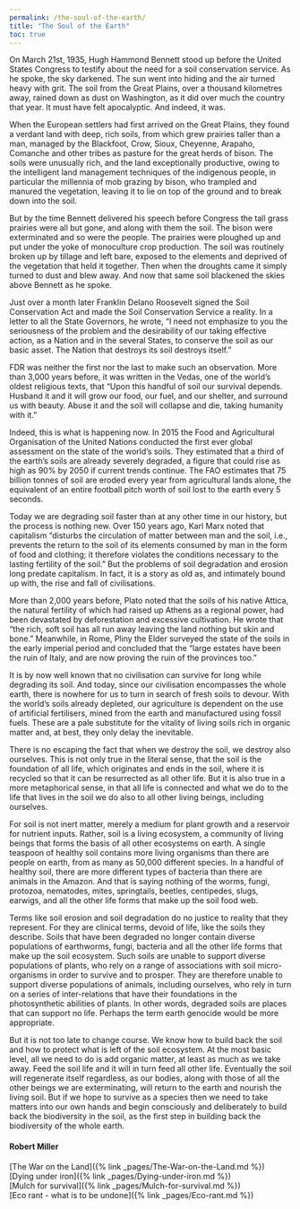 ```yaml
---
permalink: /the-soul-of-the-earth/
title: "The Soul of the Earth"
toc: true
---
```


On March 21st, 1935, Hugh Hammond Bennett stood up before the United States Congress to testify about the need for a soil conservation service. As he spoke, the sky darkened. The sun went into hiding and the air turned heavy with grit. The soil from the Great Plains, over a thousand kilometres away, rained down as dust on Washington, as it did over much the country that year. It must have felt apocalyptic. And indeed, it was.  

When the European settlers had first arrived on the Great Plains, they found a verdant land with deep, rich soils, from which grew prairies taller than a man, managed by the Blackfoot, Crow, Sioux, Cheyenne, Arapaho, Comanche and other tribes as pasture for the great herds of bison. The soils were unusually rich, and the land exceptionally productive, owing to the intelligent land management techniques of the indigenous people, in particular the millennia of mob grazing by bison, who trampled and manured the vegetation, leaving it to lie on top of the ground and to break down into the soil. 

But by the time Bennett delivered his speech before Congress the tall grass prairies were all but gone, and along with them the soil. The bison were exterminated and so were the people. The prairies were ploughed up and put under the yoke of monoculture crop production. The soil was routinely broken up by tillage and left bare, exposed to the elements and deprived of the vegetation that held it together. Then when the droughts came it simply turned to dust and blew away. And now that same soil blackened the skies above Bennett as he spoke. 

Just over a month later Franklin Delano Roosevelt signed the Soil Conservation Act and made the Soil Conservation Service a reality. In a letter to all the State Governors, he wrote, “I need not emphasize to you the seriousness of the problem and the desirability of our taking effective action, as a Nation and in the several States, to conserve the soil as our basic asset. The Nation that destroys its soil destroys itself.”

FDR was neither the first nor the last to make such an observation. More than 3,000 years before, it was written in the Vedas, one of the world’s oldest religious texts, that “Upon this handful of soil our survival depends. Husband it and it will grow our food, our fuel, and our shelter, and surround us with beauty. Abuse it and the soil will collapse and die, taking humanity with it.”

Indeed, this is what is happening now. In 2015 the Food and Agricultural Organisation of the United Nations conducted the first ever global assessment on the state of the world’s soils. They estimated that a third of the earth’s soils are already severely degraded, a figure that could rise as high as 90% by 2050 if current trends continue. The FAO estimates that 75 billion tonnes of soil are eroded every year from agricultural lands alone, the equivalent of an entire football pitch worth of soil lost to the earth every 5 seconds. 

Today we are degrading soil faster than at any other time in our history, but the process is nothing new. Over 150 years ago, Karl Marx noted that capitalism “disturbs the circulation of matter between man and the soil, i.e., prevents the return to the soil of its elements consumed by man in the form of food and clothing; it therefore violates the conditions necessary to the lasting fertility of the soil.” But the problems of soil degradation and erosion long predate capitalism. In fact, it is a story as old as, and intimately bound up with, the rise and fall of civilisations.

More than 2,000 years before, Plato noted that the soils of his native Attica, the natural fertility of which had raised up Athens as a regional power, had been devastated by deforestation and excessive cultivation. He wrote that “the rich, soft soil has all run away leaving the land nothing but skin and bone.” Meanwhile, in Rome, Pliny the Elder surveyed the state of the soils in the early imperial period and concluded that the “large estates have been the ruin of Italy, and are now proving the ruin of the provinces too.” 

It is by now well known that no civilisation can survive for long while degrading its soil. And today, since our civilisation encompasses the whole earth, there is nowhere for us to turn in search of fresh soils to devour. With the world’s soils already depleted, our agriculture is dependent on the use of artificial fertilisers, mined from the earth and manufactured using fossil fuels. These are a pale substitute for the vitality of living soils rich in organic matter and, at best, they only delay the inevitable. 

There is no escaping the fact that when we destroy the soil, we destroy also ourselves. This is not only true in the literal sense, that the soil is the foundation of all life, which originates and ends in the soil, where it is recycled so that it can be resurrected as all other life. But it is also true in a more metaphorical sense, in that all life is connected and what we do to the life that lives in the soil we do also to all other living beings, including ourselves. 

For soil is not inert matter, merely a medium for plant growth and a reservoir for nutrient inputs. Rather, soil is a living ecosystem, a community of living beings that forms the basis of all other ecosystems on earth. A single teaspoon of healthy soil contains more living organisms than there are people on earth, from as many as 50,000 different species. In a handful of healthy soil, there are more different types of bacteria than there are animals in the Amazon. And that is saying nothing of the worms, fungi, protozoa, nematodes, mites, springtails, beetles, centipedes, slugs, earwigs, and all the other life forms that make up the soil food web. 

Terms like soil erosion and soil degradation do no justice to reality that they represent. For they are clinical terms, devoid of life, like the soils they describe. Soils that have been degraded no longer contain diverse populations of earthworms, fungi, bacteria and all the other life forms that make up the soil ecosystem. Such soils are unable to support diverse populations of plants, who rely on a range of associations with soil micro-organisms in order to survive and to prosper. They are therefore unable to support diverse populations of animals, including ourselves, who rely in turn on a series of inter-relations that have their foundations in the photosynthetic abilities of plants. In other words, degraded soils are places that can support no life. Perhaps the term earth genocide would be more appropriate. 

But it is not too late to change course. We know how to build back the soil and how to protect what is left of the soil ecosystem. At the most basic level, all we need to do is add organic matter, at least as much as we take away. Feed the soil life and it will in turn feed all other life. Eventually the soil will regenerate itself regardless, as our bodies, along with those of all the other beings we are exterminating, will return to the earth and nourish the living soil. But if we hope to survive as a species then we need to take matters into our own hands and begin consciously and deliberately to build back the biodiversity in the soil, as the first step in building back the biodiversity of the whole earth. 

#### Robert Miller

[The War on the Land]({% link _pages/The-War-on-the-Land.md %})<br>
[Dying under iron]({% link _pages/Dying-under-iron.md %})<br>
[Mulch for survival]({% link _pages/Mulch-for-survival.md %})<br>
[Eco rant - what is to be undone]({% link _pages/Eco-rant.md %})<br>